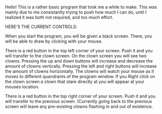 Hello! This is a rather basic program that took me a while to make. 
This was mainly due to me consistantly trying to push how much I can do, until I realized it was both not required, and too much effort.


HERE'S THE CURRENT CONTROLS: 

When you start the program, you will be given a black screen. There, you will be able to draw by clicking with your mouse.

There is a red button in the top left corner of your screen. Push it and you will transfer to the clown screen.
On the clown screen you will see two clowns. Pressing the up and down buttons will increase and decrease the amount of clowns vertically. 
Pressing the left and right buttons will increase the amount of clowns horizontally. 
The clowns will watch your mouse as it moves to different quandrants of the program window. 
If you Right click on the clown screen a clown that stare directly at you will appear at your mouses location.

There is a red button in the top right corner of your screen. 
Push it and you will transfer to the previous screen. (Currently going back to the previous screen will leave any pre-existing clowns flashing in and out of existence.

